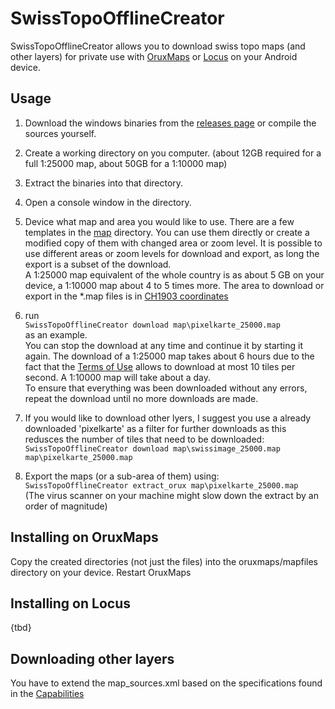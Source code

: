 # SwissTopoOfflineCreator

SwissTopoOfflineCreator allows you to download swiss topo maps (and other layers)
for private use with [OruxMaps](https://www.oruxmaps.com/cs/en/more/downloads) or
[Locus](https://www.locusmap.app/) on your Android device.

## Usage

1. Download the windows binaries from the [releases page](releases) or compile
   the sources yourself.

2. Create a working directory on you computer.
   (about 12GB required for a full 1:25000 map, about 50GB for a 1:10000 map)

3. Extract the binaries into that directory.

4. Open a console window in the directory.

5. Device what map and area you would like to use. There are a few templates in 
   the [map](map) directory. You can use them directly or create a modified copy
   of them with changed area or zoom level. It is possible to use different
   areas or zoom levels for download and export, as long the export is a subset
   of the download.\
   A 1:25000 map equivalent of the whole country is as about 5 GB on your
   device, a 1:10000 map about 4 to 5 times more.
   The area to download or export in the *.map files is in 
   [CH1903 coordinates](https://de.wikipedia.org/wiki/Schweizer_Landeskoordinaten#Umrechnung_WGS84_auf_CH1903)

6. run \
   `SwissTopoOfflineCreator download map\pixelkarte_25000.map`\
   as an example.\
   You can stop the download at any time and continue it by starting it again.
   The download of a 1:25000 map takes about 6 hours due to the fact that the
   [Terms of Use](https://www.geo.admin.ch/en/general-terms-of-use-fsdi) allows
   to download at most 10 tiles per second. A 1:10000 map will take about a day.\
   To ensure that everything was been downloaded without any errors, repeat the
   download until no more downloads are made.

7. If you would like to download other lyers, I suggest you use a already
   downloaded 'pixelkarte' as a filter for further downloads as this redusces
   the number of tiles that need to be downloaded:\
   `SwissTopoOfflineCreator download map\swissimage_25000.map map\pixelkarte_25000.map`

8. Export the maps (or a sub-area of them) using:\
   `SwissTopoOfflineCreator extract_orux map\pixelkarte_25000.map`\
   (The virus scanner on your machine might slow down the extract by an
   order of magnitude)

## Installing on OruxMaps

Copy the created directories (not just the files) into the oruxmaps/mapfiles
directory on your device. Restart OruxMaps

## Installing on Locus
   
{tbd}

## Downloading other layers

You have to extend the map_sources.xml based on the specifications found in the
[Capabilities](https://wmts.geo.admin.ch/1.0.0/WMTSCapabilities.xml)
